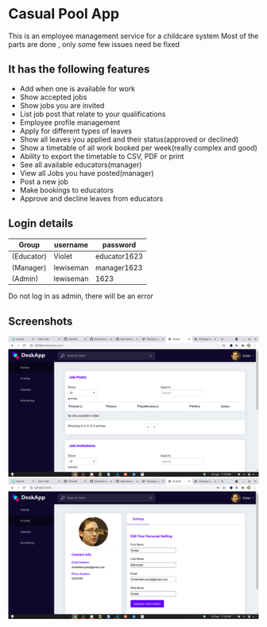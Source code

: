 # Casual Pool App
This is an employee management service for a childcare system
Most of the parts are done , only some few issues need be fixed

## It has the following features
* Add when one is available for work  
* Show accepted jobs  
* Show jobs you are invited  
* List job post that relate to your qualifications  
* Employee profile management  
* Apply for different types of leaves  
* Show all leaves you applied and their status(approved or declined)  
* Show a timetable of all work booked per week(really complex and good)  
* Ability to export the timetable to CSV, PDF or print  
* See all available educators(manager)  
* View all Jobs you have posted(manager)  
* Post a new job  
* Make bookings to educators  
* Approve and decline leaves from educators  

## Login details

| Group | username |  password |
|---|---|---|
| (Educator) | Violet | educator1623 |
| (Manager)  | lewiseman | manager1623 |
| (Admin)    | lewiseman | 1623 |

Do not log in as admin, there will be an error

## Screenshots
![Image](https://raw.githubusercontent.com/lewiseman/casual-pool/master/static/images/screenshot/screen-one.png)
![Image](https://raw.githubusercontent.com/lewiseman/casual-pool/master/static/images/screenshot/screen-two.png)
